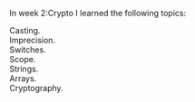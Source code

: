 In week 2:Crypto I learned the following topics:

Casting.   
Imprecision.   
Switches.   
Scope.   
Strings.   
Arrays.   
Cryptography.  
